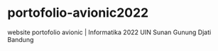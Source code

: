 # portofolio-avionic2022
website portofolio avionic | Informatika 2022  UIN Sunan Gunung Djati Bandung 

